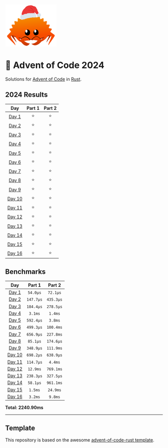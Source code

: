 <img src="./.assets/christmas_ferris.png" width="164">

# 🎄 Advent of Code 2024

Solutions for [Advent of Code](https://adventofcode.com/) in [Rust](https://www.rust-lang.org/).

<!--- advent_readme_stars table --->
## 2024 Results

| Day | Part 1 | Part 2 |
| :---: | :---: | :---: |
| [Day 1](https://adventofcode.com/2024/day/1) | ⭐ | ⭐ |
| [Day 2](https://adventofcode.com/2024/day/2) | ⭐ | ⭐ |
| [Day 3](https://adventofcode.com/2024/day/3) | ⭐ | ⭐ |
| [Day 4](https://adventofcode.com/2024/day/4) | ⭐ | ⭐ |
| [Day 5](https://adventofcode.com/2024/day/5) | ⭐ | ⭐ |
| [Day 6](https://adventofcode.com/2024/day/6) | ⭐ | ⭐ |
| [Day 7](https://adventofcode.com/2024/day/7) | ⭐ | ⭐ |
| [Day 8](https://adventofcode.com/2024/day/8) | ⭐ | ⭐ |
| [Day 9](https://adventofcode.com/2024/day/9) | ⭐ | ⭐ |
| [Day 10](https://adventofcode.com/2024/day/10) | ⭐ | ⭐ |
| [Day 11](https://adventofcode.com/2024/day/11) | ⭐ | ⭐ |
| [Day 12](https://adventofcode.com/2024/day/12) | ⭐ | ⭐ |
| [Day 13](https://adventofcode.com/2024/day/13) | ⭐ | ⭐ |
| [Day 14](https://adventofcode.com/2024/day/14) | ⭐ | ⭐ |
| [Day 15](https://adventofcode.com/2024/day/15) | ⭐ | ⭐ |
| [Day 16](https://adventofcode.com/2024/day/16) | ⭐ | ⭐ |
<!--- advent_readme_stars table --->

<!--- benchmarking table --->
## Benchmarks

| Day | Part 1 | Part 2 |
| :---: | :---: | :---:  |
| [Day 1](./src/bin/01.rs) | `54.0µs` | `72.1µs` |
| [Day 2](./src/bin/02.rs) | `147.7µs` | `435.3µs` |
| [Day 3](./src/bin/03.rs) | `184.4µs` | `278.5µs` |
| [Day 4](./src/bin/04.rs) | `3.1ms` | `1.4ms` |
| [Day 5](./src/bin/05.rs) | `592.4µs` | `3.8ms` |
| [Day 6](./src/bin/06.rs) | `499.3µs` | `100.4ms` |
| [Day 7](./src/bin/07.rs) | `656.9µs` | `227.8ms` |
| [Day 8](./src/bin/08.rs) | `85.1µs` | `174.6µs` |
| [Day 9](./src/bin/09.rs) | `348.9µs` | `111.9ms` |
| [Day 10](./src/bin/10.rs) | `698.2µs` | `638.9µs` |
| [Day 11](./src/bin/11.rs) | `114.7µs` | `4.4ms` |
| [Day 12](./src/bin/12.rs) | `12.9ms` | `769.1ms` |
| [Day 13](./src/bin/13.rs) | `238.3µs` | `327.5µs` |
| [Day 14](./src/bin/14.rs) | `58.1µs` | `961.1ms` |
| [Day 15](./src/bin/15.rs) | `1.5ms` | `24.9ms` |
| [Day 16](./src/bin/16.rs) | `3.2ms` | `9.8ms` |

**Total: 2240.90ms**
<!--- benchmarking table --->

---

## Template 

This repository is based on the awesome [advent-of-code-rust template](https://github.com/fspoettel/advent-of-code-rust).

